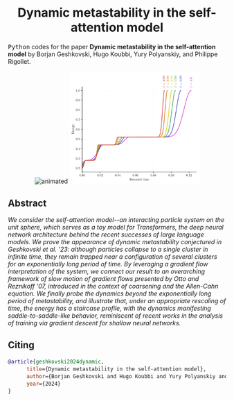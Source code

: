<!-- Title -->
<h1 align="center">
  Dynamic metastability in the self-attention model
</h1>

<tt>Python</tt> codes for the paper 
**Dynamic metastability in the self-attention model** by Borjan Geshkovski, Hugo Koubbi, Yury Polyanskiy, and Philippe Rigollet. 

<p align="center">
  <img src="video[tape]/1.gif" alt="animated" width="400"/>
  <img src="in-rainbows.png" width="300"/>
</p>


## Abstract

*We consider the self-attention model--an interacting particle system on the unit sphere, which serves as a toy model for Transformers, the deep neural network architecture behind the recent successes of large language models. We prove the appearance of dynamic metastability conjectured in Geshkovski et al. '23: although particles collapse to a single cluster in infinite time, they remain trapped near a configuration of several clusters for an exponentially long period of time. By leveraging a gradient flow interpretation of the system, we connect our result to an overarching framework of slow motion of gradient flows presented by Otto and Reznikoff '07, introduced in the context of coarsening and the Allen-Cahn equation. We finally probe the dynamics beyond the exponentially long period of metastability, and illustrate that, under an appropriate rescaling of time, the energy has a staircase profile, with the dynamics manifesting saddle-to-saddle-like behavior, reminiscent of recent works in the analysis of training via gradient descent for shallow neural networks.*

## Citing

```bibtex
@article{geshkovski2024dynamic,
      title={Dynamic metastability in the self-attention model}, 
      author={Borjan Geshkovski and Hugo Koubbi and Yury Polyanskiy and Philippe Rigollet},
      year={2024}
}
```
